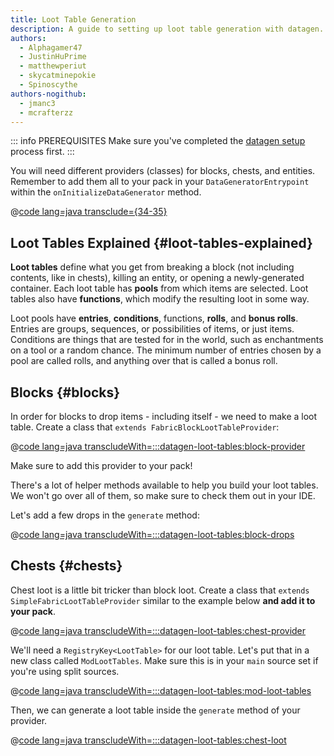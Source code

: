 ```yaml
---
title: Loot Table Generation
description: A guide to setting up loot table generation with datagen.
authors:
  - Alphagamer47
  - JustinHuPrime
  - matthewperiut
  - skycatminepokie
  - Spinoscythe
authors-nogithub:
  - jmanc3
  - mcrafterzz
---
```


::: info PREREQUISITES
Make sure you've completed the [datagen setup](./setup) process first.
:::

You will need different providers (classes) for blocks, chests, and entities. Remember to add them all to your pack in your `DataGeneratorEntrypoint` within the `onInitializeDataGenerator` method.

@[code lang=java transclude={34-35}](@/reference/1.21.8/src/client/java/com/example/docs/datagen/FabricDocsReferenceDataGenerator.java)

## Loot Tables Explained {#loot-tables-explained}

**Loot tables** define what you get from breaking a block (not including contents, like in chests), killing an entity, or opening a newly-generated container. Each loot table has **pools** from which items are selected. Loot tables also have **functions**, which modify the resulting loot in some way.

Loot pools have **entries**, **conditions**, functions, **rolls**, and **bonus rolls**. Entries are groups, sequences, or possibilities of items, or just items. Conditions are things that are tested for in the world, such as enchantments on a tool or a random chance. The minimum number of entries chosen by a pool are called rolls, and anything over that is called a bonus roll.

## Blocks {#blocks}

In order for blocks to drop items - including itself - we need to make a loot table. Create a class that `extends FabricBlockLootTableProvider`:

@[code lang=java transcludeWith=:::datagen-loot-tables:block-provider](@/reference/1.21.8/src/client/java/com/example/docs/datagen/FabricDocsReferenceBlockLootTableProvider.java)

Make sure to add this provider to your pack!

There's a lot of helper methods available to help you build your loot tables. We won't go over all of them, so make sure to check them out in your IDE.

Let's add a few drops in the `generate` method:

@[code lang=java transcludeWith=:::datagen-loot-tables:block-drops](@/reference/1.21.8/src/client/java/com/example/docs/datagen/FabricDocsReferenceBlockLootTableProvider.java)

## Chests {#chests}

Chest loot is a little bit tricker than block loot. Create a class that `extends SimpleFabricLootTableProvider` similar to the example below **and add it to your pack**.

@[code lang=java transcludeWith=:::datagen-loot-tables:chest-provider](@/reference/1.21.8/src/client/java/com/example/docs/datagen/FabricDocsReferenceChestLootTableProvider.java)

We'll need a `RegistryKey<LootTable>` for our loot table. Let's put that in a new class called `ModLootTables`. Make sure this is in your `main` source set if you're using split sources.

@[code lang=java transcludeWith=:::datagen-loot-tables:mod-loot-tables](@/reference/1.21.8/src/main/java/com/example/docs/ModLootTables.java)

Then, we can generate a loot table inside the `generate` method of your provider.

@[code lang=java transcludeWith=:::datagen-loot-tables:chest-loot](@/reference/1.21.8/src/client/java/com/example/docs/datagen/FabricDocsReferenceChestLootTableProvider.java)
